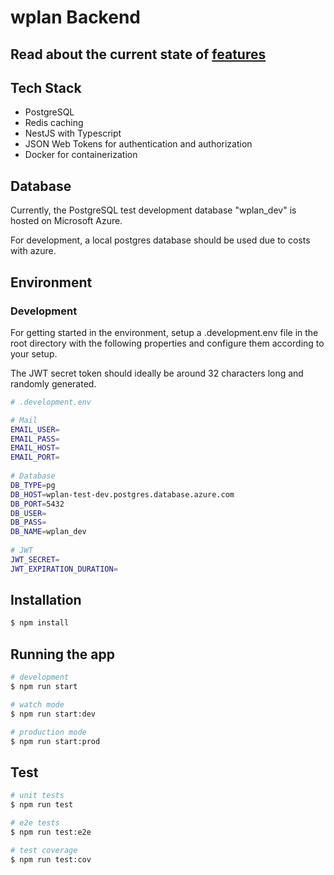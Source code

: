 

# wplan Backend

## Read about the current state of [features](https://github.com/buenaflor/wplan-backend/wiki/Features) 

## Tech Stack

- PostgreSQL 
- Redis caching
- NestJS with Typescript
- JSON Web Tokens for authentication and authorization
- Docker for containerization

## Database

Currently, the PostgreSQL test development database "wplan_dev" is hosted on Microsoft Azure.

For development, a local postgres database should be used due to costs with azure.

## Environment

### Development

For getting started in the environment, setup a .development.env file in the root directory with the following properties and configure them according to your setup.

The JWT secret token should ideally be around 32 characters long and randomly generated. 

```bash
# .development.env

# Mail  
EMAIL_USER=
EMAIL_PASS=
EMAIL_HOST=
EMAIL_PORT=
  
# Database  
DB_TYPE=pg
DB_HOST=wplan-test-dev.postgres.database.azure.com
DB_PORT=5432
DB_USER=
DB_PASS=
DB_NAME=wplan_dev
  
# JWT  
JWT_SECRET=
JWT_EXPIRATION_DURATION=
```

## Installation

```bash
$ npm install
```

## Running the app

```bash
# development
$ npm run start

# watch mode
$ npm run start:dev

# production mode
$ npm run start:prod
```

## Test

```bash
# unit tests
$ npm run test

# e2e tests
$ npm run test:e2e

# test coverage
$ npm run test:cov
```
